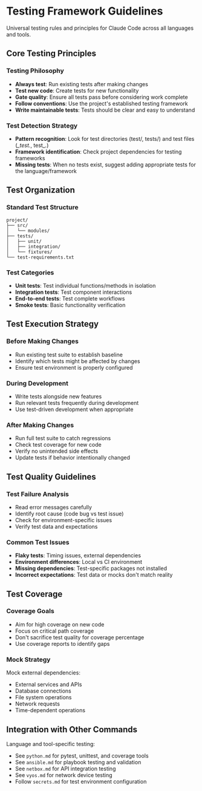# Testing Framework Guidelines

Universal testing rules and principles for Claude Code across all languages and tools.

## Core Testing Principles

### Testing Philosophy
- **Always test**: Run existing tests after making changes
- **Test new code**: Create tests for new functionality
- **Gate quality**: Ensure all tests pass before considering work complete
- **Follow conventions**: Use the project's established testing framework
- **Write maintainable tests**: Tests should be clear and easy to understand

### Test Detection Strategy
- **Pattern recognition**: Look for test directories (test/, tests/) and test files (*_test.*, test_*.*)
- **Framework identification**: Check project dependencies for testing frameworks
- **Missing tests**: When no tests exist, suggest adding appropriate tests for the language/framework

## Test Organization

### Standard Test Structure
```
project/
├── src/
│   └── modules/
├── tests/
│   ├── unit/
│   ├── integration/
│   └── fixtures/
└── test-requirements.txt
```

### Test Categories
- **Unit tests**: Test individual functions/methods in isolation
- **Integration tests**: Test component interactions
- **End-to-end tests**: Test complete workflows
- **Smoke tests**: Basic functionality verification

## Test Execution Strategy

### Before Making Changes
- Run existing test suite to establish baseline
- Identify which tests might be affected by changes
- Ensure test environment is properly configured

### During Development
- Write tests alongside new features
- Run relevant tests frequently during development
- Use test-driven development when appropriate

### After Making Changes
- Run full test suite to catch regressions
- Check test coverage for new code
- Verify no unintended side effects
- Update tests if behavior intentionally changed

## Test Quality Guidelines

### Test Failure Analysis
- Read error messages carefully
- Identify root cause (code bug vs test issue)
- Check for environment-specific issues
- Verify test data and expectations

### Common Test Issues
- **Flaky tests**: Timing issues, external dependencies
- **Environment differences**: Local vs CI environment
- **Missing dependencies**: Test-specific packages not installed
- **Incorrect expectations**: Test data or mocks don't match reality

## Test Coverage

### Coverage Goals
- Aim for high coverage on new code
- Focus on critical path coverage
- Don't sacrifice test quality for coverage percentage
- Use coverage reports to identify gaps

### Mock Strategy
Mock external dependencies:
- External services and APIs
- Database connections
- File system operations
- Network requests
- Time-dependent operations

## Integration with Other Commands

Language and tool-specific testing:
- See `python.md` for pytest, unittest, and coverage tools
- See `ansible.md` for playbook testing and validation
- See `netbox.md` for API integration testing
- See `vyos.md` for network device testing
- Follow `secrets.md` for test environment configuration